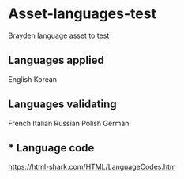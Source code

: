 # Asset-languages-test
Brayden language asset to test

## Languages applied
English
Korean

## Languages validating
French
Italian
Russian
Polish
German

## * Language code
https://html-shark.com/HTML/LanguageCodes.htm
